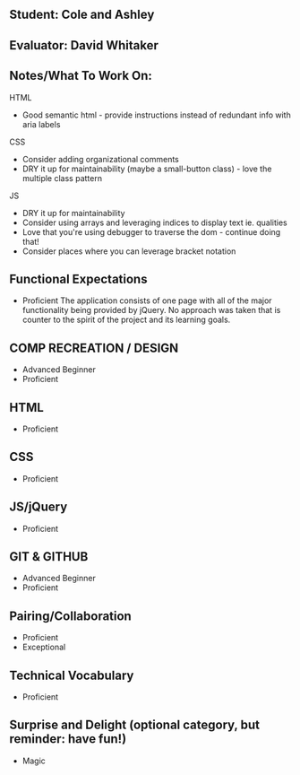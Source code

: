 ## Student: Cole and Ashley
## Evaluator: David Whitaker
## Notes/What To Work On:

HTML
* Good semantic html - provide instructions instead of redundant info with aria labels

CSS
* Consider adding organizational comments
* DRY it up for maintainability (maybe a small-button class) - love the multiple class pattern

JS
* DRY it up for maintainability
* Consider using arrays and leveraging indices to display text ie. qualities
* Love that you're using debugger to traverse the dom - continue doing that!
* Consider places where you can leverage bracket notation

## Functional Expectations

* Proficient  The application consists of one page with all of the major functionality being provided by jQuery. No approach was taken that is counter to the spirit of the project and its learning goals.

## COMP RECREATION / DESIGN

* Advanced Beginner  
* Proficient  

## HTML

* Proficient

## CSS

* Proficient

## JS/jQuery

* Proficient

## GIT & GITHUB

* Advanced Beginner
* Proficient

## Pairing/Collaboration

* Proficient  
* Exceptional  


## Technical Vocabulary

* Proficient

## Surprise and Delight (optional category, but reminder: have fun!)

* Magic 

